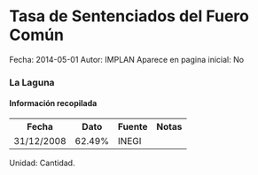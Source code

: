 Tasa de Sentenciados del Fuero Común
=====

Fecha: 2014-05-01
Autor: IMPLAN
Aparece en pagina inicial: No

### La Laguna

#### Información recopilada

<table class="table table-hover table-bordered matriz">
  <tr><th>Fecha</th><th>Dato</th><th>Fuente</th><th>Notas</th></tr>
  <tr><td class="centrado">31/12/2008</td><td class="derecha">62.49%</td><td>INEGI</td><td></td></tr>
</table>

Unidad: Cantidad.
